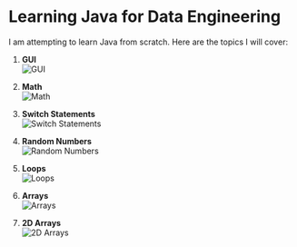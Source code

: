 # Learning Java for Data Engineering

I am attempting to learn Java from scratch. Here are the topics I will cover:

1. **GUI**  
    ![GUI](https://encrypted-tbn0.gstatic.com/images?q=tbn:ANd9GcRcYPdFPeax8T3oIeSszAeCssv2DsYgFR-RbA&s)

2. **Math**  
    ![Math](https://starfisheyes.weebly.com/uploads/5/8/7/9/58797059/796986_orig.png)

3. **Switch Statements**  
    ![Switch Statements](https://encrypted-tbn0.gstatic.com/images?q=tbn:ANd9GcR35GzpUAW0tEqC-pFcPfWi3tM4bLly-fbWlA&s)

4. **Random Numbers**  
    ![Random Numbers](https://crunchify.com/wp-content/uploads/2013/05/randomnumber-crunchify.png)

5. **Loops**  
    ![Loops](https://encrypted-tbn0.gstatic.com/images?q=tbn:ANd9GcQHVFcK1qp9_1FkkimUz3_ryU2Jnje_xRwqjg&s)

6. **Arrays**  
    ![Arrays](https://miro.medium.com/v2/resize:fit:513/1*GEmaa3Teeoi9m_fzVZOljw.png)

7. **2D Arrays**  
    ![2D Arrays](https://www.programiz.com/sites/tutorial2program/files/java-2d-array.jpg)

